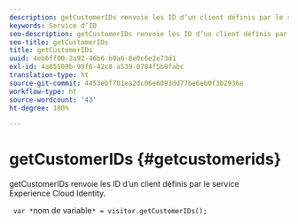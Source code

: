 ```yaml
---
description: getCustomerIDs renvoie les ID d’un client définis par le service Experience Cloud Identity.
keywords: Service d’ID
seo-description: getCustomerIDs renvoie les ID d’un client définis par le service Experience Cloud Identity.
seo-title: getCustomerIDs
title: getCustomerIDs
uuid: 4eb6ff00-2a92-46b6-b9a6-8e0c6e2e73d1
exl-id: 4a05509b-99f6-42c8-a539-0784f5b9fabc
translation-type: ht
source-git-commit: 4453ebf701ea2dc06e6093dd77be6eb0f3b2936e
workflow-type: ht
source-wordcount: '43'
ht-degree: 100%

---
```


# getCustomerIDs {#getcustomerids}

getCustomerIDs renvoie les ID d’un client définis par le service Experience Cloud Identity.

<!--
Is there anything else we can say about this??
-->

` var *`nom de variable`* = visitor.getCustomerIDs();`
